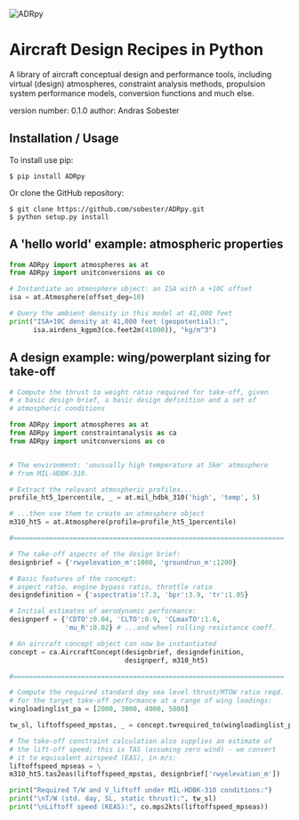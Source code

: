 ![ADRpy](https://github.com/sobester/ADRpy/blob/master/docs/ADRpy/ADRpy_splash.png)

Aircraft Design Recipes in Python
=================================

A library of aircraft conceptual design and performance tools, including virtual (design) atmospheres,
constraint analysis methods, propulsion system performance models, conversion functions and much else.

version number: 0.1.0
author: Andras Sobester

Installation / Usage
--------------------

To install use pip:

    $ pip install ADRpy

Or clone the GitHub repository:

    $ git clone https://github.com/sobester/ADRpy.git
    $ python setup.py install
    
A 'hello world' example: atmospheric properties
-----------------------------------------------

```python
from ADRpy import atmospheres as at
from ADRpy import unitconversions as co

# Instantiate an atmosphere object: an ISA with a +10C offset
isa = at.Atmosphere(offset_deg=10)

# Query the ambient density in this model at 41,000 feet 
print("ISA+10C density at 41,000 feet (geopotential):", 
      isa.airdens_kgpm3(co.feet2m(41000)), "kg/m^3")
```

A design example: wing/powerplant sizing for take-off
-----------------------------------------------------

```python
# Compute the thrust to weight ratio required for take-off, given
# a basic design brief, a basic design definition and a set of 
# atmospheric conditions

from ADRpy import atmospheres as at
from ADRpy import constraintanalysis as ca
from ADRpy import unitconversions as co


# The environment: 'unusually high temperature at 5km' atmosphere
# from MIL-HDBK-310. 

# Extract the relevant atmospheric profiles...
profile_ht5_1percentile, _ = at.mil_hdbk_310('high', 'temp', 5)

# ...then use them to create an atmosphere object 
m310_ht5 = at.Atmosphere(profile=profile_ht5_1percentile)

#====================================================================

# The take-off aspects of the design brief:
designbrief = {'rwyelevation_m':1000, 'groundrun_m':1200}

# Basic features of the concept:
# aspect ratio, engine bypass ratio, throttle ratio 
designdefinition = {'aspectratio':7.3, 'bpr':3.9, 'tr':1.05}

# Initial estimates of aerodynamic performance:
designperf = {'CDTO':0.04, 'CLTO':0.9, 'CLmaxTO':1.6,
              'mu_R':0.02} # ...and wheel rolling resistance coeff.

# An aircraft concept object can now be instantiated
concept = ca.AircraftConcept(designbrief, designdefinition,
                             designperf, m310_ht5)

#====================================================================

# Compute the required standard day sea level thrust/MTOW ratio reqd.
# for the target take-off performance at a range of wing loadings:
wingloadinglist_pa = [2000, 3000, 4000, 5000]

tw_sl, liftoffspeed_mpstas, _ = concept.twrequired_to(wingloadinglist_pa)

# The take-off constraint calculation also supplies an estimate of
# the lift-off speed; this is TAS (assuming zero wind) - we convert 
# it to equivalent airspeed (EAS), in m/s:
liftoffspeed_mpseas = \
m310_ht5.tas2eas(liftoffspeed_mpstas, designbrief['rwyelevation_m'])

print("Required T/W and V_liftoff under MIL-HDBK-310 conditions:")
print("\nT/W (std. day, SL, static thrust):", tw_sl)
print("\nLiftoff speed (KEAS):", co.mps2kts(liftoffspeed_mpseas))
```